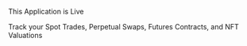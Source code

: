 This Application is Live

Track your Spot Trades, Perpetual Swaps, Futures Contracts, and NFT Valuations

